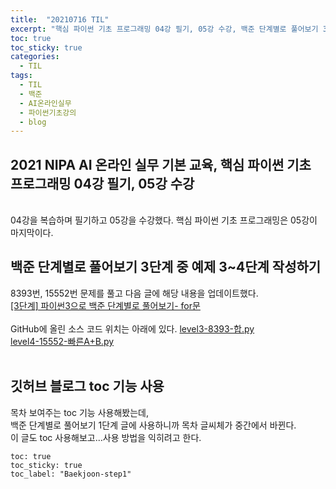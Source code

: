 ```yaml
---
title:  "20210716 TIL"
excerpt: "핵심 파이썬 기초 프로그래밍 04강 필기, 05강 수강, 백준 단계별로 풀어보기 3단계 중 예제 3~4단계 작성(8393번, 15552번), 깃허브 블로그 toc 기능 사용"
toc: true
toc_sticky: true
categories:
  - TIL
tags:
  - TIL
  - 백준
  - AI온라인실무
  - 파이썬기초강의
  - blog
---
```


## 2021 NIPA AI 온라인 실무 기본 교육, 핵심 파이썬 기초 프로그래밍 04강 필기, 05강 수강
<br>
04강을 복습하며 필기하고 05강을 수강했다.
핵심 파이썬 기초 프로그래밍은 05강이 마지막이다.
<br>

## 백준 단계별로 풀어보기 3단계 중 예제 3\~4단계 작성하기
8393번, 15552번 문제를 풀고 다음 글에 해당 내용을 업데이트했다.    
[[3단계] 파이썬3으로 백준 단계별로 풀어보기- for문](https://leeryeongsong.github.io/baekjoon/baekjoon-step-by-step-python3-step3/)  
<br>
GitHub에 올린 소스 코드 위치는 아래에 있다.
[level3-8393-합.py](https://github.com/leeryeongsong/baekjoon-step-by-step-python3/blob/main/step3/level3-8393-%ED%95%A9.py)  
[level4-15552-빠른A+B.py](https://github.com/leeryeongsong/baekjoon-step-by-step-python3/blob/main/step3/level4-15552-%EB%B9%A0%EB%A5%B8A%2BB.py)
<br>
<br>

## 깃허브 블로그 toc 기능 사용
목차 보여주는 toc 기능 사용해봤는데,  
백준 단계별로 풀어보기 1단계 글에 사용하니까 목차 글씨체가 중간에서 바뀐다.  
이 글도 toc 사용해보고...사용 방법을 익히려고 한다.
```
toc: true
toc_sticky: true
toc_label: "Baekjoon-step1"
```
